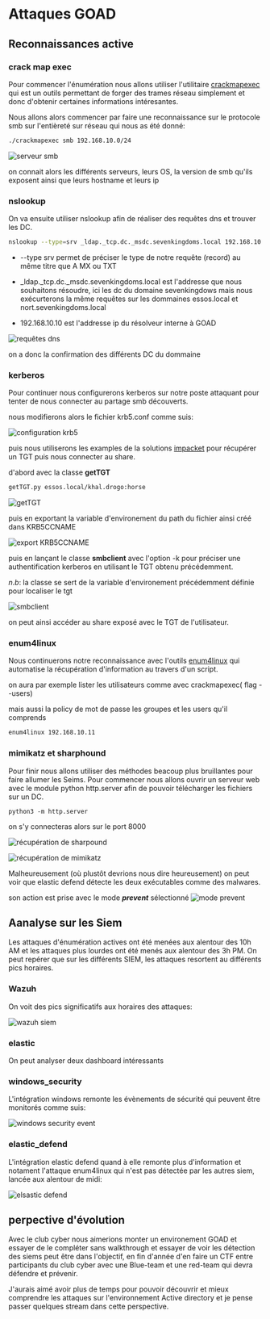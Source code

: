# Attaques GOAD


## Reconnaissances active

### crack map exec

Pour commencer l'énumération nous allons utiliser l'utilitaire [crackmapexec](https://github.com/byt3bl33d3r/CrackMapExec) qui est un outils permettant de forger des trames réseau simplement et donc d'obtenir certaines informations intéresantes.

Nous allons alors commencer par faire une reconnaissance sur le protocole smb sur l'entièreté sur réseau qui nous as été donné:
```bash
./crackmapexec smb 192.168.10.0/24
```

![serveur smb](./screen_attaque/smb.png)

on connait alors les différents serveurs, leurs OS, la version de smb qu'ils exposent ainsi que leurs hostname et leurs ip
### nslookup

On va ensuite utiliser nslookup afin de réaliser des requêtes dns et trouver les DC.
```bash
nslookup --type=srv _ldap._tcp.dc._msdc.sevenkingdoms.local 192.168.10.10
```
- --type srv permet de préciser le type de notre requête (record) au même titre que A MX ou TXT

- _ldap._tcp.dc._msdc.sevenkingdoms.local est l'addresse que nous souhaitons résoudre, ici les dc du domaine sevenkingdows mais nous exécurterons la même requêtes sur les dommaines essos.local et nort.sevenkingdoms.local

- 192.168.10.10 est l'addresse ip du résolveur interne à GOAD


![requêtes dns](./screen_attaque/dns.png)


on a donc la confirmation des différents DC du dommaine


### kerberos

Pour continuer nous configurerons kerberos sur notre poste attaquant pour tenter de nous connecter au partage smb découverts.

nous modifierons alors le fichier krb5.conf comme suis:


![configuration krb5](./screen_attaque/krb5_conf.png)


puis nous utiliserons les examples de la solutions [impacket](https://github.com/fortra/impacket) pour récupérer un TGT puis nous connecter au share.


d'abord avec la classe **getTGT**

```bash
getTGT.py essos.local/khal.drogo:horse
```
![getTGT](./screen_attaque/getTGT.png)


puis en exportant la variable d'environement du path du fichier ainsi créé dans KRB5CCNAME

![export KRB5CCNAME](./screen_attaque/export.png)

puis en lançant le classe **smbclient** avec l'option -k pour préciser une authentification kerberos en utilisant le TGT obtenu précédemment.

*n.b*: la classe se sert de la variable d'environement précédemment définie pour localiser le tgt

![smbclient](./screen_attaque/north.png)

on peut ainsi accéder au share exposé avec le TGT de l'utilisateur.

### enum4linux

Nous continuerons notre reconnaissance avec l'outils [enum4linux](https://github.com/CiscoCXSecurity/enum4linux) qui automatise la récupération d'information au travers d'un script.

on aura par exemple lister les utilisateurs comme avec crackmapexec( flag --users)

mais aussi la policy de mot de passe les groupes et les users qu'il comprends

```bash
enum4linux 192.168.10.11
```


### mimikatz et sharphound 

Pour finir nous allons utiliser des méthodes beacoup plus bruillantes pour faire allumer les Seims. Pour commencer nous allons ouvrir un serveur web avec le module python http.server afin de pouvoir télécharger les fichiers sur un DC.
```
python3 -m http.server
```

on s'y connecteras alors sur le port 8000

![récupération de sharpound](./screen_attaque/elastic_onwin.png)

![récupération de mimikatz](./screen_attaque/elastic_mimikatz.png)

Malheureusement (où plustôt devrions nous dire heureusement) on peut voir que elastic defend détecte les deux exécutables comme des malwares.

son action est prise avec le mode ***prevent*** sélectionné
![mode prevent](./screen_attaque/defend_mode_prevent.png)


## Aanalyse sur les Siem

Les attaques d'énumération actives ont été menées aux alentour des 10h AM et les attaques plus lourdes ont été menés aux alentour des 3h PM. On peut repérer que sur les différents SIEM, les attaques resortent au différents pics horaires.

### Wazuh

On voit des pics significatifs aux horaires des attaques:

![wazuh siem](./screen_attaque/wazuh_log.png)


### elastic

On peut analyser deux dashboard intéressants

### windows_security

L'intégration windows remonte les évènements de sécurité qui peuvent être monitorés comme suis:

![windows security event](./screen_attaque/windows_peek.png)


### elastic_defend

L'intégration elastic defend quand à elle remonte plus d'information et notament l'attaque enum4linux qui n'est pas détectée par les autres siem, lancée aux alentour de midi:

![elsastic defend](./screen_attaque/defend_peek.png)



## perpective d'évolution


Avec le club cyber nous aimerions monter un environement GOAD et essayer de le compléter sans walkthrough et essayer de voir les détection des siems peut être dans l'objectif, en fin d'année
d'en faire un CTF entre participants du club cyber avec une Blue-team et une red-team qui devra défendre et prévenir.

J'aurais aimé avoir plus de temps pour pouvoir découvrir et mieux comprendre les attaques sur l'environnement Active directory et je pense passer quelques stream dans cette perspective.